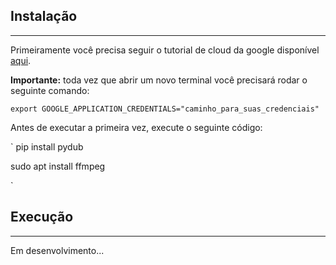 ## Instalação
----------

Primeiramente você precisa seguir o tutorial de cloud da google disponível [aqui](https://cloud.google.com/speech-to-text/docs/quickstart-client-libraries).

**Importante:** toda vez que abrir um novo terminal você precisará rodar o seguinte comando: 

`export GOOGLE_APPLICATION_CREDENTIALS="caminho_para_suas_credenciais"`

Antes de executar a primeira vez, execute o seguinte código: 

`
pip install pydub

sudo apt install ffmpeg

`

## Execução
----------
Em desenvolvimento...
